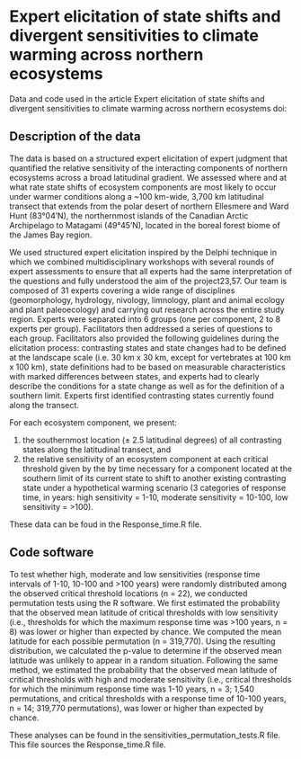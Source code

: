 # Expert elicitation of state shifts and divergent sensitivities to climate warming across northern ecosystems

Data and code used in the article Expert elicitation of state shifts and divergent sensitivities to climate warming across northern ecosystems
doi: 

## Description of the data

The data is based on a structured expert elicitation of expert judgment that quantified the relative sensitivity of the interacting components of northern ecosystems across a broad latitudinal gradient. We assessed where and at what rate state shifts of ecosystem components are most likely to occur under warmer conditions along a ~100 km-wide, 3,700 km latitudinal transect that extends from the polar desert of northern Ellesmere and Ward Hunt (83°04’N), the northernmost islands of the Canadian Arctic Archipelago to Matagami (49°45’N), located in the boreal forest biome of the James Bay region. 

We used structured expert elicitation inspired by the Delphi technique in which we combined multidisciplinary workshops with several rounds of expert assessments to ensure that all experts had the same interpretation of the questions and fully understood the aim of the project23,57. Our team is composed of 31 experts  covering a wide range of disciplines (geomorphology, hydrology, nivology, limnology, plant and animal ecology and plant paleoecology) and carrying out research across the entire study region. Experts were separated into 6 groups (one per component, 2 to 8 experts per group). Facilitators then addressed a series of questions to each group. Facilitators also provided the following guidelines during the elicitation process: contrasting states and state changes had to be defined at the landscape scale (i.e. 30 km x 30 km, except for vertebrates at 100 km x 100 km), state definitions had to be based on measurable characteristics with marked differences between states, and experts had to clearly describe the conditions for a state change as well as for the definition of a southern limit. Experts first identified contrasting states currently found along the transect.

For each ecosystem component, we present: 
1) the southernmost location (± 2.5 latitudinal degrees) of all contrasting states along the latitudinal transect, and
2) the relative sensitivity of an ecosystem component at each critical threshold given by the by time necessary for a component located at the southern limit of its current state to shift to another existing contrasting state under a hypothetical warming scenario (3 categories of response time, in years: high sensitivity = 1-10, moderate sensitivity = 10-100, low sensitivity = >100).

These data can be foud in the Response_time.R file.

## Code software

To test whether high, moderate and low sensitivities (response time intervals of 1-10, 10-100 and >100 years) were randomly distributed among the observed critical threshold locations (n = 22), we conducted permutation tests using the R software. We first estimated the probability that the observed mean latitude of critical thresholds with low sensitivity (i.e., thresholds for which the maximum response time was >100 years, n = 8) was lower or higher than expected by chance. We computed the mean latitude for each possible permutation (n = 319,770). Using the resulting distribution, we calculated the p-value to determine if the observed mean latitude was unlikely to appear in a random situation. Following the same method, we estimated the probability that the observed mean latitude of critical thresholds with high and moderate sensitivity (i.e., critical thresholds for which the minimum response time was 1-10 years, n = 3; 1,540 permutations, and critical thresholds with a response time of 10-100 years, n = 14; 319,770 permutations), was lower or higher than expected by chance. 

These analyses can be found in the sensitivities_permutation_tests.R file. This file sources the Response_time.R file.
